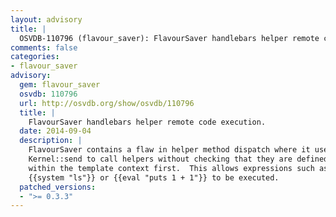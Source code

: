 ```yaml
---
layout: advisory
title: |
  OSVDB-110796 (flavour_saver): FlavourSaver handlebars helper remote code execution.
comments: false
categories:
- flavour_saver
advisory:
  gem: flavour_saver
  osvdb: 110796
  url: http://osvdb.org/show/osvdb/110796
  title: |
    FlavourSaver handlebars helper remote code execution.
  date: 2014-09-04
  description: |
    FlavourSaver contains a flaw in helper method dispatch where it uses
    Kernel::send to call helpers without checking that they are defined
    within the template context first.  This allows expressions such as
    {{system "ls"}} or {{eval "puts 1 + 1"}} to be executed.
  patched_versions:
  - ">= 0.3.3"
---
```

